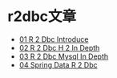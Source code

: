 #  r2dbc文章

* [01 R 2 Dbc Introduce](01-r2dbc-introduce.md)
* [02 R 2 Dbc H 2 In Depth](02-r2dbc-h2-in-depth.md)
* [03 R 2 Dbc Mysql In Depth](03-r2dbc-mysql-in-depth.md)
* [04 Spring Data R 2 Dbc](04-spring-data-r2dbc.md)
